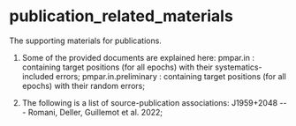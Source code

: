 # publication_related_materials
The supporting materials for publications. 

1. Some of the provided documents are explained here:
       pmpar.in : containing target positions (for all epochs) with their systematics-included errors;
       pmpar.in.preliminary : containing target positions (for all epochs) with their random errors;

2. The following is a list of source-publication associations:
       J1959+2048 --- Romani, Deller, Guillemot et al. 2022;
